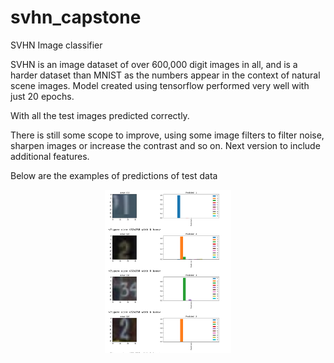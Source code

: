# svhn_capstone
SVHN Image classifier

SVHN is an image dataset of over 600,000 digit images in all, and is a harder dataset than MNIST as the numbers appear in the context of natural scene images.
Model created using tensorflow performed very well with just 20 epochs.

With all the test images predicted correctly.

There is still some scope to improve, using some image filters to filter noise, sharpen images or increase the contrast and so on. Next version to include additional features.

Below are the examples of predictions of test data
<p align="center"><img width="40%" src="test_results.png" /></p>

